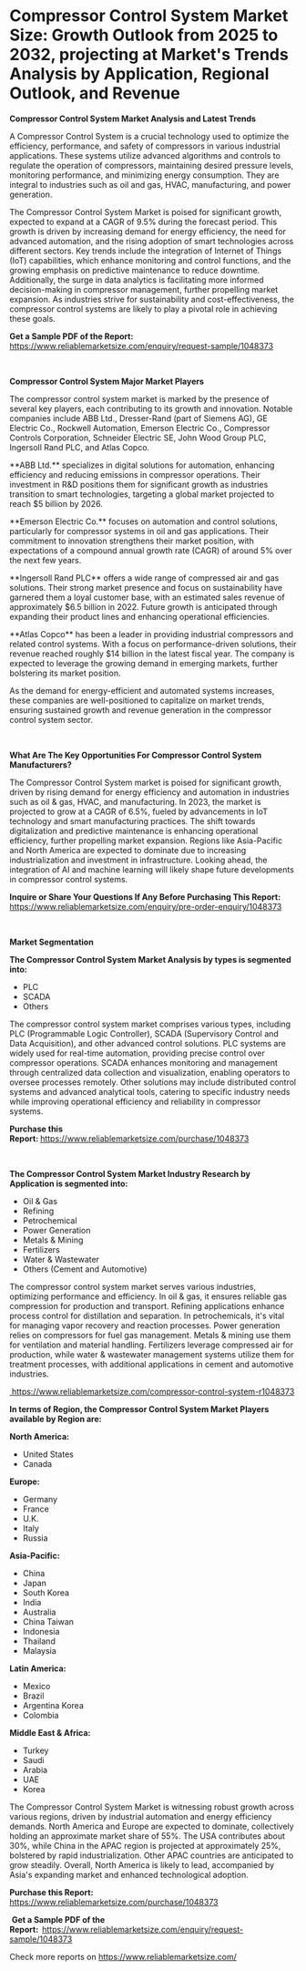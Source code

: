 <p><h1>Compressor Control System Market Size: Growth Outlook from 2025 to 2032, projecting at Market's Trends Analysis by Application, Regional Outlook, and Revenue</h1></p><p><strong>Compressor Control System Market Analysis and Latest Trends</strong></p>
<p><p>A Compressor Control System is a crucial technology used to optimize the efficiency, performance, and safety of compressors in various industrial applications. These systems utilize advanced algorithms and controls to regulate the operation of compressors, maintaining desired pressure levels, monitoring performance, and minimizing energy consumption. They are integral to industries such as oil and gas, HVAC, manufacturing, and power generation.</p><p>The Compressor Control System Market is poised for significant growth, expected to expand at a CAGR of 9.5% during the forecast period. This growth is driven by increasing demand for energy efficiency, the need for advanced automation, and the rising adoption of smart technologies across different sectors. Key trends include the integration of Internet of Things (IoT) capabilities, which enhance monitoring and control functions, and the growing emphasis on predictive maintenance to reduce downtime. Additionally, the surge in data analytics is facilitating more informed decision-making in compressor management, further propelling market expansion. As industries strive for sustainability and cost-effectiveness, the compressor control systems are likely to play a pivotal role in achieving these goals.</p></p>
<p><strong>Get a Sample PDF of the Report:&nbsp;</strong> <a href="https://www.reliablemarketsize.com/enquiry/request-sample/1048373?utm_campaign=2538&utm_medium=2&utm_source=Github&utm_content=ia&utm_term=20022025&utm_id=compressor-control-system">https://www.reliablemarketsize.com/enquiry/request-sample/1048373</a></p>
<p>&nbsp;</p>
<p><strong>Compressor Control System Major Market Players</strong></p>
<p><p>The compressor control system market is marked by the presence of several key players, each contributing to its growth and innovation. Notable companies include ABB Ltd., Dresser-Rand (part of Siemens AG), GE Electric Co., Rockwell Automation, Emerson Electric Co., Compressor Controls Corporation, Schneider Electric SE, John Wood Group PLC, Ingersoll Rand PLC, and Atlas Copco.</p><p>**ABB Ltd.** specializes in digital solutions for automation, enhancing efficiency and reducing emissions in compressor operations. Their investment in R&D positions them for significant growth as industries transition to smart technologies, targeting a global market projected to reach $5 billion by 2026.</p><p>**Emerson Electric Co.** focuses on automation and control solutions, particularly for compressor systems in oil and gas applications. Their commitment to innovation strengthens their market position, with expectations of a compound annual growth rate (CAGR) of around 5% over the next few years.</p><p>**Ingersoll Rand PLC** offers a wide range of compressed air and gas solutions. Their strong market presence and focus on sustainability have garnered them a loyal customer base, with an estimated sales revenue of approximately $6.5 billion in 2022. Future growth is anticipated through expanding their product lines and enhancing operational efficiencies.</p><p>**Atlas Copco** has been a leader in providing industrial compressors and related control systems. With a focus on performance-driven solutions, their revenue reached roughly $14 billion in the latest fiscal year. The company is expected to leverage the growing demand in emerging markets, further bolstering its market position.</p><p>As the demand for energy-efficient and automated systems increases, these companies are well-positioned to capitalize on market trends, ensuring sustained growth and revenue generation in the compressor control system sector.</p></p>
<p>&nbsp;</p>
<p><strong>What Are The Key Opportunities For Compressor Control System Manufacturers?</strong></p>
<p><p>The Compressor Control System market is poised for significant growth, driven by rising demand for energy efficiency and automation in industries such as oil & gas, HVAC, and manufacturing. In 2023, the market is projected to grow at a CAGR of 6.5%, fueled by advancements in IoT technology and smart manufacturing practices. The shift towards digitalization and predictive maintenance is enhancing operational efficiency, further propelling market expansion. Regions like Asia-Pacific and North America are expected to dominate due to increasing industrialization and investment in infrastructure. Looking ahead, the integration of AI and machine learning will likely shape future developments in compressor control systems.</p></p>
<p><strong>Inquire or Share Your Questions If Any Before Purchasing This Report:</strong> <a href="https://www.reliablemarketsize.com/enquiry/pre-order-enquiry/1048373?utm_campaign=2538&utm_medium=2&utm_source=Github&utm_content=ia&utm_term=20022025&utm_id=compressor-control-system">https://www.reliablemarketsize.com/enquiry/pre-order-enquiry/1048373</a></p>
<p>&nbsp;</p>
<p><strong>Market Segmentation</strong></p>
<p><strong>The Compressor Control System Market Analysis by types is segmented into:</strong></p>
<p><ul><li>PLC</li><li>SCADA</li><li>Others</li></ul></p>
<p><p>The compressor control system market comprises various types, including PLC (Programmable Logic Controller), SCADA (Supervisory Control and Data Acquisition), and other advanced control solutions. PLC systems are widely used for real-time automation, providing precise control over compressor operations. SCADA enhances monitoring and management through centralized data collection and visualization, enabling operators to oversee processes remotely. Other solutions may include distributed control systems and advanced analytical tools, catering to specific industry needs while improving operational efficiency and reliability in compressor systems.</p></p>
<p><strong>Purchase this Report:&nbsp;</strong><a href="https://www.reliablemarketsize.com/purchase/1048373?utm_campaign=2538&utm_medium=2&utm_source=Github&utm_content=ia&utm_term=20022025&utm_id=compressor-control-system">https://www.reliablemarketsize.com/purchase/1048373</a></p>
<p>&nbsp;</p>
<p><strong>The Compressor Control System Market Industry Research by Application is segmented into:</strong></p>
<p><ul><li>Oil & Gas</li><li>Refining</li><li>Petrochemical</li><li>Power Generation</li><li>Metals & Mining</li><li>Fertilizers</li><li>Water & Wastewater</li><li>Others (Cement and Automotive)</li></ul></p>
<p><p>The compressor control system market serves various industries, optimizing performance and efficiency. In oil & gas, it ensures reliable gas compression for production and transport. Refining applications enhance process control for distillation and separation. In petrochemicals, it's vital for managing vapor recovery and reaction processes. Power generation relies on compressors for fuel gas management. Metals & mining use them for ventilation and material handling. Fertilizers leverage compressed air for production, while water & wastewater management systems utilize them for treatment processes, with additional applications in cement and automotive industries.</p></p>
<p><a href="https://www.reliablemarketsize.com/compressor-control-system-r1048373?utm_campaign=2538&utm_medium=2&utm_source=Github&utm_content=ia&utm_term=20022025&utm_id=compressor-control-system">&nbsp;https://www.reliablemarketsize.com/compressor-control-system-r1048373</a></p>
<p><strong>In terms of Region, the Compressor Control System Market Players available by Region are:</strong></p>
<p>
    <p> <strong> North America: </strong>
        <ul>
            <li>United States</li>
            <li>Canada</li>
        </ul>
        </p> 
    <p> <strong> Europe: </strong>
        <ul>
            <li>Germany</li>
            <li>France</li>
            <li>U.K.</li>
            <li>Italy</li>
            <li>Russia</li>
        </ul>
        </p> 
    <p> <strong> Asia-Pacific: </strong>
        <ul>
            <li>China</li>
            <li>Japan</li>
            <li>South Korea</li>
            <li>India</li>
            <li>Australia</li>
            <li>China Taiwan</li>
            <li>Indonesia</li>
            <li>Thailand</li>
            <li>Malaysia</li>
        </ul>
        </p> 
    <p> <strong> Latin America: </strong>
        <ul>
            <li>Mexico</li>
            <li>Brazil</li>
            <li>Argentina Korea</li>
            <li>Colombia</li>
        </ul>
        </p> 
    <p> <strong> Middle East & Africa: </strong>
        <ul>
            <li>Turkey</li>
            <li>Saudi</li>
            <li>Arabia</li>
            <li>UAE</li>
            <li>Korea</li>
        </ul>
    </p>
    </p>
<p><p>The Compressor Control System Market is witnessing robust growth across various regions, driven by industrial automation and energy efficiency demands. North America and Europe are expected to dominate, collectively holding an approximate market share of 55%. The USA contributes about 30%, while China in the APAC region is projected at approximately 25%, bolstered by rapid industrialization. Other APAC countries are anticipated to grow steadily. Overall, North America is likely to lead, accompanied by Asia's expanding market and enhanced technological adoption.</p></p>
<p><strong>Purchase this Report: </strong><a href="https://www.reliablemarketsize.com/purchase/1048373?utm_campaign=2538&utm_medium=2&utm_source=Github&utm_content=ia&utm_term=20022025&utm_id=compressor-control-system">https://www.reliablemarketsize.com/purchase/1048373</a></p>
<p>&nbsp;<strong>Get a Sample PDF of the Report:&nbsp;&nbsp;</strong><a href="https://www.reliablemarketsize.com/enquiry/request-sample/1048373?utm_campaign=2538&utm_medium=2&utm_source=Github&utm_content=ia&utm_term=20022025&utm_id=compressor-control-system">https://www.reliablemarketsize.com/enquiry/request-sample/1048373</a></p>
<p><strong></strong></p>
<p>Check more reports on <a href="https://www.reliablemarketsize.com/?utm_campaign=2538&utm_medium=2&utm_source=Github&utm_content=ia&utm_term=20022025&utm_id=compressor-control-system">https://www.reliablemarketsize.com/</a></p>